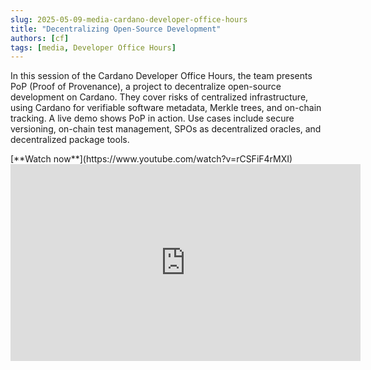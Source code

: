 ```yaml
---
slug: 2025-05-09-media-cardano-developer-office-hours
title: "Decentralizing Open-Source Development"
authors: [cf]
tags: [media, Developer Office Hours]
---
```


In this session of the Cardano Developer Office Hours, the team presents PoP (Proof of Provenance), a project to decentralize open-source development on Cardano. They cover risks of centralized infrastructure, using Cardano for verifiable software metadata, Merkle trees, and on-chain tracking. A live demo shows PoP in action. Use cases include secure versioning, on-chain test management, SPOs as decentralized oracles, and decentralized package tools.

<!-- truncate -->

<div style={{ textAlign: 'right' }}>
[**Watch now**](https://www.youtube.com/watch?v=rCSFiF4rMXI)
</div>

<iframe width="560" height="315" src="https://www.youtube-nocookie.com/embed/rCSFiF4rMXI" title="YouTube video player" frameborder="0" allow="accelerometer; autoplay; clipboard-write; encrypted-media; gyroscope; picture-in-picture; web-share" referrerpolicy="strict-origin-when-cross-origin" allowfullscreen></iframe>